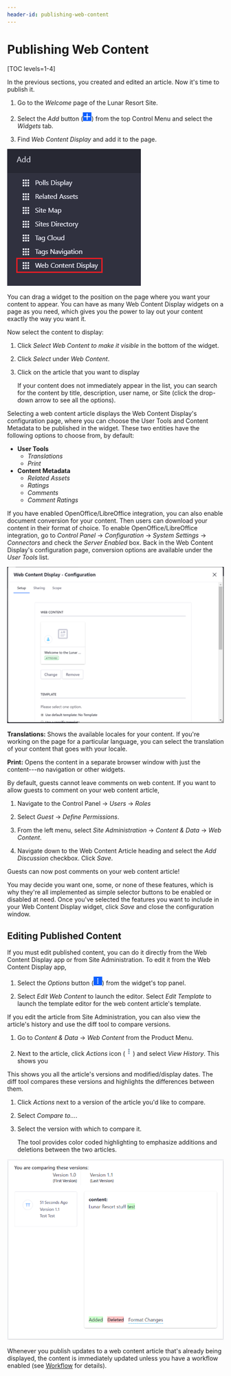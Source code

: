 ```yaml
---
header-id: publishing-web-content
---
```


# Publishing Web Content

[TOC levels=1-4]

In the previous sections, you created and edited an article. Now it's time to 
publish it. 

1.  Go to the *Welcome* page of the Lunar Resort Site.

2.  Select the *Add* button (![Add](../../../../../images/icon-add.png)) from
    the top Control Menu and select the *Widgets* tab.

3.  Find *Web Content Display* and add it to the page.

![Figure 1: Add the Web Content Display app to a page to begin displaying your new web content article.](../../../../../images/add-web-content-display.png)

You can drag a widget to the position on the page where you want your content 
to appear. You can have as many Web Content Display widgets on a page as you 
need, which gives you the power to lay out your content exactly the way you 
want it. 

Now select the content to display:

1.  Click *Select Web Content to make it visible* in the bottom of the widget.

2.  Click *Select* under *Web Content*.

3.  Click on the article that you want to display

    If your content does not immediately appear in the list, you can search for 
    the content by title, description, user name, or Site (click the drop-down 
    arrow to see all the options).

Selecting a web content article displays the Web Content Display's
configuration page, where you can choose the User Tools and Content Metadata to
be published in the widget. These two entities have the following options to
choose from, by default:

- **User Tools**
    - *Translations*
    - *Print*
- **Content Metadata**
    - *Related Assets*
    - *Ratings*
    - *Comments*
    - *Comment Ratings*

If you have enabled OpenOffice/LibreOffice integration, you can also enable
document conversion for your content. Then users can download your content in
their format of choice. To enable OpenOffice/LibreOffice integration, go to
*Control Panel* &rarr; *Configuration* &rarr; *System Settings* &rarr;
*Connectors* and check the *Server Enabled* box. Back in the Web Content
Display's configuration page, conversion options are available under the *User
Tools* list.

![Figure 2: Publishing web content is a snap. At a minimum, you only have to select the content you wish to publish. You can also enable lots of optional features to let your users interact with your content.](../../../../../images/web-content-choosing-web-content.png)

**Translations:** Shows the available locales for your content. If you're working 
on the page for a particular language, you can select the translation of your 
content that goes with your locale.

**Print:** Opens the content in a separate browser window with just the
content---no navigation or other widgets.

By default, guests cannot leave comments on web content. If you want to allow
guests to comment on your web content article,

1.  Navigate to the Control Panel &rarr; *Users* &rarr; *Roles*

2.  Select *Guest* &rarr; *Define Permissions*.

3.  From the left menu, select *Site Administration* &rarr; *Content & Data*
    &rarr; *Web Content*.

4.  Navigate down to the Web Content Article heading and select the *Add 
    Discussion* checkbox. Click *Save*.

Guests can now post comments on your web content article!

You may decide you want one, some, or none of these features, which is why
they're all implemented as simple selector buttons to be enabled or disabled at
need. Once you've selected the features you want to include in your Web Content
Display widget, click *Save* and close the configuration window.

## Editing Published Content

If you must edit published content, you can do it directly from the Web 
Content Display app or from Site Administration. To edit it from
the Web Content Display app,

1.  Select the *Options* button 
    (![Options](../../../../../images/icon-app-options.png)) from the widget's top 
    panel.

2.  Select *Edit Web Content* to launch the editor. Select *Edit Template* to
    launch the template editor for the web content article's template.

If you edit the article from Site Administration, you can also view the
article's history and use the diff tool to compare versions.

1.  Go to *Content & Data* &rarr; *Web Content* from the Product Menu.

2.  Next to the article, click *Actions* icon 
    (![Actions](../../../../../images/icon-actions.png)) and select *View
    History*. This shows you 

This shows you all the article's versions and modified/display dates. The diff
tool compares these versions and highlights the differences between them.

1.  Click *Actions* next to a version of the article you'd like to compare. 

2.  Select *Compare to...*.

3.  Select the version with which to compare it.

    The tool provides color coded highlighting to emphasize additions and deletions between the two articles.

![Figure 3: Comparing web content articles is a great feature to use during the Workflow process.](../../../../../images/web-content-diff-feature.png)

Whenever you publish updates to a web content article that's already being
displayed, the content is immediately updated unless you have a workflow
enabled (see [Workflow](/docs/7-2/user/-/knowledge_base/u/workflow) for
details).
